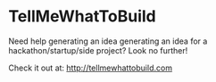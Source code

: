 TellMeWhatToBuild
================

Need help generating an idea generating an idea for a hackathon/startup/side project? Look no further!

Check it out at: http://tellmewhattobuild.com
